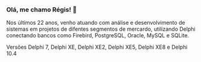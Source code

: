 ### Olá, me chamo Régis! 👋

Nos últimos 22 anos, venho atuando com análise e desenvolvimento de sistemas em projetos de difentes segmentos de mercardo, utilizando Delphi 
conectando bancos como Firebird, PostgreSQL, Oracle, MySQL e SQLite.

<p>Versões Delphi 7, Delphi XE, Delphi XE2, Delphi XE5, Delphi XE8 e Delphi 10.4</p>

<!--
**regispinto/regispinto** is a ✨ _special_ ✨ repository because its `README.md` (this file) appears on your GitHub profile.

Here are some ideas to get you started:

- 🔭 I’m currently working on ...
- 🌱 I’m currently learning ...
- 👯 I’m looking to collaborate on ...
- 🤔 I’m looking for help with ...
- 💬 Ask me about ...
- 📫 How to reach me: ...
- 😄 Pronouns: ...
- ⚡ Fun fact: ...
-->
